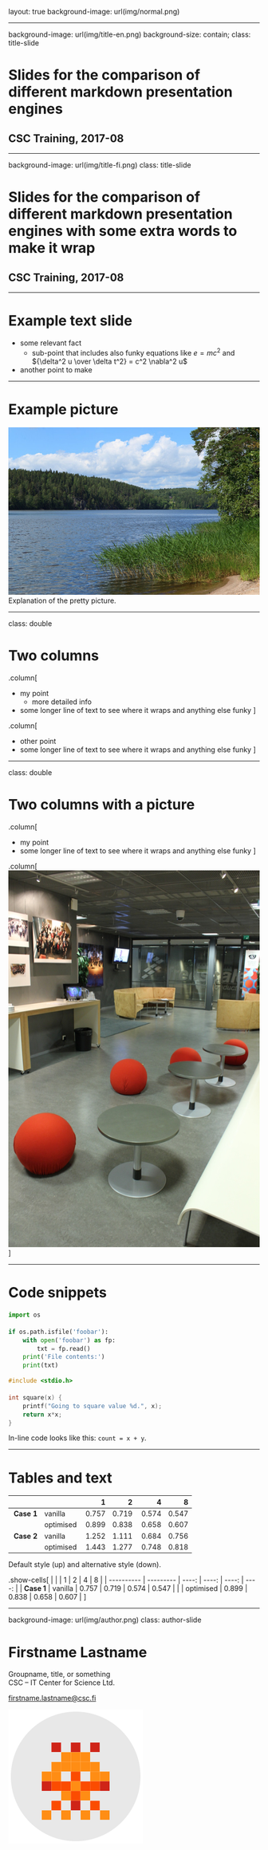 layout: true
background-image: url(img/normal.png)

---

background-image: url(img/title-en.png)
background-size: contain;
class: title-slide

# Slides for the comparison of different markdown presentation engines

## CSC Training, 2017-08

---

background-image: url(img/title-fi.png)
class: title-slide

# Slides for the comparison of different markdown presentation engines with some extra words to make it wrap

## CSC Training, 2017-08

---

# Example text slide

- some relevant fact
  - sub-point that includes also funky equations like $e = mc^2$ and
    ${\delta^2 u \over \delta t^2} = c^2 \nabla^2 u$
- another point to make

---

# Example picture

![:scale 60%](img/nuuksio-lake.jpg)
Explanation of the pretty picture.

---
class: double

# Two columns

.column[
- my point 
  - more detailed info
- some longer line of text to see where it wraps and anything else funky
]

.column[
- other point 
- some longer line of text to see where it wraps and anything else funky
]

---
class: double

# Two columns with a picture

.column[
- my point 
- some longer line of text to see where it wraps and anything else funky
]

.column[
![:scale 60%](img/koulutusaula.jpg)
]

---

# Code snippets

```python
import os

if os.path.isfile('foobar'):
    with open('foobar') as fp:
	    txt = fp.read()
	print('File contents:')
	print(txt)
```

```c
#include <stdio.h>

int square(x) {
    printf("Going to square value %d.", x);
    return x*x;
}
```

In-line code looks like this: ```count = x + y```.

---

# Tables and text


|            |           | 1     | 2     | 4     | 8     |
| ---------- | --------- | ----: | ----: | ----: | ----: |
| **Case 1** | vanilla   | 0.757 | 0.719 | 0.574 | 0.547 |
|            | optimised | 0.899 | 0.838 | 0.658 | 0.607 |
| **Case 2** | vanilla   | 1.252 | 1.111 | 0.684 | 0.756 |
|            | optimised | 1.443 | 1.277 | 0.748 | 0.818 |

Default style (up) and alternative style (down).

.show-cells[
|            |           | 1     | 2     | 4     | 8     |
| ---------- | --------- | ----: | ----: | ----: | ----: |
| **Case 1** | vanilla   | 0.757 | 0.719 | 0.574 | 0.547 |
|            | optimised | 0.899 | 0.838 | 0.658 | 0.607 |
]

---

background-image: url(img/author.png)
class: author-slide

# Firstname Lastname

Groupname, title, or something   
CSC – IT Center for Science Ltd.

firstname.lastname@csc.fi

![:author](img/csc-identicon.png)


